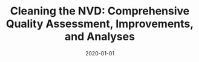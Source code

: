---
title: "Cleaning the NVD: Comprehensive Quality Assessment, Improvements, and Analyses"
collection: publications
permalink: /publication/2020-01-01-Cleaning-the-NVD-Comprehensive-Quality-Assessment-Improvements-and-Analyses
date: 2020-01-01
venue: 'CoRR'
paperurl: 'https://arxiv.org/abs/2006.15074'
citation: ' Afsah Anwar,  Ahmed Abusnaina,  Songqing Chen,  Frank Li,  David Mohaisen, &quot;Cleaning the NVD: Comprehensive Quality Assessment, Improvements, and Analyses.&quot; CoRR, 2020.'
---
